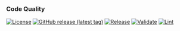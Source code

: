 ### Code Quality
[![License](https://img.shields.io/github/license/geekcell/terraform-aws-datadog-integration)](https://github.com/geekcell/terraform-aws-datadog-integration/blob/master/LICENSE)
[![GitHub release (latest tag)](https://img.shields.io/github/v/release/geekcell/terraform-aws-datadog-integration?logo=github&sort=semver)](https://github.com/geekcell/terraform-aws-datadog-integration/releases)
[![Release](https://github.com/geekcell/terraform-aws-datadog-integration/actions/workflows/release.yaml/badge.svg)](https://github.com/geekcell/terraform-aws-datadog-integration/actions/workflows/release.yaml)
[![Validate](https://github.com/geekcell/terraform-aws-datadog-integration/actions/workflows/validate.yaml/badge.svg)](https://github.com/geekcell/terraform-aws-datadog-integration/actions/workflows/validate.yaml)
[![Lint](https://github.com/geekcell/terraform-aws-datadog-integration/actions/workflows/linter.yaml/badge.svg)](https://github.com/geekcell/terraform-aws-datadog-integration/actions/workflows/linter.yaml)

<!--
Comment in these badges if they apply to the repository.

### Security
[![Infrastructure Tests](https://www.bridgecrew.cloud/badges/github/geekcell/terraform-aws-datadog-integration/general)](https://www.bridgecrew.cloud/link/badge?vcs=github&fullRepo=geekcell%2Fterraform-aws-datadog-integration&benchmark=INFRASTRUCTURE+SECURITY)

#### Cloud
[![Infrastructure Tests](https://www.bridgecrew.cloud/badges/github/geekcell/terraform-aws-datadog-integration/cis_aws)](https://www.bridgecrew.cloud/link/badge?vcs=github&fullRepo=geekcell%2Fterraform-aws-datadog-integration&benchmark=CIS+AWS+V1.2)
[![Infrastructure Tests](https://www.bridgecrew.cloud/badges/github/geekcell/terraform-aws-datadog-integration/cis_aws_13)](https://www.bridgecrew.cloud/link/badge?vcs=github&fullRepo=geekcell%2Fterraform-aws-datadog-integration&benchmark=CIS+AWS+V1.3)
[![Infrastructure Tests](https://www.bridgecrew.cloud/badges/github/geekcell/terraform-aws-datadog-integration/cis_azure)](https://www.bridgecrew.cloud/link/badge?vcs=github&fullRepo=geekcell%2Fterraform-aws-datadog-integration&benchmark=CIS+AZURE+V1.1)
[![Infrastructure Tests](https://www.bridgecrew.cloud/badges/github/geekcell/terraform-aws-datadog-integration/cis_azure_13)](https://www.bridgecrew.cloud/link/badge?vcs=github&fullRepo=geekcell%2Fterraform-aws-datadog-integration&benchmark=CIS+AZURE+V1.3)
[![Infrastructure Tests](https://www.bridgecrew.cloud/badges/github/geekcell/terraform-aws-datadog-integration/cis_gcp)](https://www.bridgecrew.cloud/link/badge?vcs=github&fullRepo=geekcell%2Fterraform-aws-datadog-integration&benchmark=CIS+GCP+V1.1)

##### Container
[![Infrastructure Tests](https://www.bridgecrew.cloud/badges/github/geekcell/terraform-aws-datadog-integration/cis_kubernetes_16)](https://www.bridgecrew.cloud/link/badge?vcs=github&fullRepo=geekcell%2Fterraform-aws-datadog-integration&benchmark=CIS+KUBERNETES+V1.6)
[![Infrastructure Tests](https://www.bridgecrew.cloud/badges/github/geekcell/terraform-aws-datadog-integration/cis_eks_11)](https://www.bridgecrew.cloud/link/badge?vcs=github&fullRepo=geekcell%2Fterraform-aws-datadog-integration&benchmark=CIS+EKS+V1.1)
[![Infrastructure Tests](https://www.bridgecrew.cloud/badges/github/geekcell/terraform-aws-datadog-integration/cis_gke_11)](https://www.bridgecrew.cloud/link/badge?vcs=github&fullRepo=geekcell%2Fterraform-aws-datadog-integration&benchmark=CIS+GKE+V1.1)
[![Infrastructure Tests](https://www.bridgecrew.cloud/badges/github/geekcell/terraform-aws-datadog-integration/cis_kubernetes)](https://www.bridgecrew.cloud/link/badge?vcs=github&fullRepo=geekcell%2Fterraform-aws-datadog-integration&benchmark=CIS+KUBERNETES+V1.5)

#### Data protection
[![Infrastructure Tests](https://www.bridgecrew.cloud/badges/github/geekcell/terraform-aws-datadog-integration/soc2)](https://www.bridgecrew.cloud/link/badge?vcs=github&fullRepo=geekcell%2Fterraform-aws-datadog-integration&benchmark=SOC2)
[![Infrastructure Tests](https://www.bridgecrew.cloud/badges/github/geekcell/terraform-aws-datadog-integration/pci)](https://www.bridgecrew.cloud/link/badge?vcs=github&fullRepo=geekcell%2Fterraform-aws-datadog-integration&benchmark=PCI-DSS+V3.2)
[![Infrastructure Tests](https://www.bridgecrew.cloud/badges/github/geekcell/terraform-aws-datadog-integration/pci_dss_v321)](https://www.bridgecrew.cloud/link/badge?vcs=github&fullRepo=geekcell%2Fterraform-aws-datadog-integration&benchmark=PCI-DSS+V3.2.1)
[![Infrastructure Tests](https://www.bridgecrew.cloud/badges/github/geekcell/terraform-aws-datadog-integration/iso)](https://www.bridgecrew.cloud/link/badge?vcs=github&fullRepo=geekcell%2Fterraform-aws-datadog-integration&benchmark=ISO27001)
[![Infrastructure Tests](https://www.bridgecrew.cloud/badges/github/geekcell/terraform-aws-datadog-integration/nist)](https://www.bridgecrew.cloud/link/badge?vcs=github&fullRepo=geekcell%2Fterraform-aws-datadog-integration&benchmark=NIST-800-53)
[![Infrastructure Tests](https://www.bridgecrew.cloud/badges/github/geekcell/terraform-aws-datadog-integration/hipaa)](https://www.bridgecrew.cloud/link/badge?vcs=github&fullRepo=geekcell%2Fterraform-aws-datadog-integration&benchmark=HIPAA)
[![Infrastructure Tests](https://www.bridgecrew.cloud/badges/github/geekcell/terraform-aws-datadog-integration/fedramp_moderate)](https://www.bridgecrew.cloud/link/badge?vcs=github&fullRepo=geekcell%2Fterraform-aws-datadog-integration&benchmark=FEDRAMP+%28MODERATE%29)

-->
